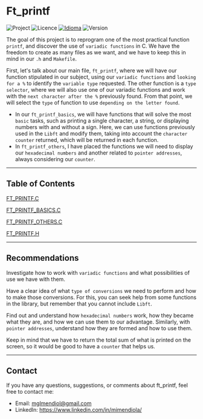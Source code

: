 # Ft_printf

![Project](https://img.shields.io/badge/Project-Ft_printf-blue)
![Licence](https://img.shields.io/badge/Licence-MIT-orange)
[![Idioma](https://img.shields.io/badge/Idioma-Español-purple)](https://github.com/MiMendiola/Ft_printf/tree/main/Documentation/README.es.md)
![Version](https://img.shields.io/badge/Version-1.0-green)

The goal of this project is to reprogram one of the most practical function `printf`, and discover the use of `variadic functions` in C.
We have the freedom to create as many files as we want, and we have to keep this in mind in our `.h` and `Makefile`.

First, let's talk about our main file, `ft_printf`, where we will have our function stipulated in our subject, using our `variadic functions` and `looking for a %` to identify the `variable type` requested. The other function is a `type selector`, where we will also use one of our variadic functions and work with the `next character after the %` previously found. From that point, we will select the `type` of function to use `depending on the letter found`.

- In our `ft_printf_basics`, we will have functions that will solve the most `basic` tasks, such as printing a single character, a string, or displaying numbers with and without a sign. Here, we can use functions previously used in the `Libft` and modify them, taking into account the `character counter` returned, which will be returned in each function.
- In `ft_printf_others`, I have placed the functions we will need to display our `hexadecimal numbers` and another related to `pointer addresses`, always considering our `counter`.

---

## Table of Contents

[FT_PRINTF.C](./ft_printf.c)

[FT_PRINTF_BASICS.C](./ft_printf_basics.c)

[FT_PRINTF_OTHERS.C](./ft_printf_others.c)

[FT_PRINTF.H](./ft_printf.h)

---

## Recommendations

Investigate how to work with `variadic functions` and what possibilities of use we have with them.

Have a clear idea of what `type of conversions` we need to perform and how to make those conversions. For this, you can seek help from some functions in the library, but remember that you cannot include `Libft`.

Find out and understand how `hexadecimal numbers` work, how they became what they are, and how we can use them to our advantage. Similarly, with `pointer addresses`, understand how they are formed and how to use them.

Keep in mind that we have to return the total sum of what is printed on the screen, so it would be good to have a `counter` that helps us.

---

## Contact

If you have any questions, suggestions, or comments about ft_printf, feel free to contact me:

- Email: <a href="mailto:mglmendiol@gmail.com" style="text-decoration: none; color:#fff">mglmendiol@gmail.com</a>
- LinkedIn: <a href="https://www.linkedin.com/in/mimendiola/" style="text-decoration: none; color:#fff !important;">https://www.linkedin.com/in/mimendiola/</a>
